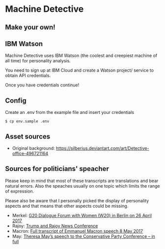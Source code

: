 # Machine Detective


## Make your own!

## IBM Watson

Machine Detective uses IBM Watson (the coolest and creepiest machine of all time) for personality analysis.

You need to sign up at IBM Cloud and create a Watson project/ service to obtain API credentials.

Once you have credentials continue!

## Config

Create an .env from the example file and insert your credentials

`$ cp env.sample .env`


## Asset sources

- Original background: https://silberius.deviantart.com/art/Detective-office-496721164


## Sources for politicians' speacher

Please keep in mind that most of these transcripts are translations and bear natural errors.
Also the speaches usually on one topic which limits the range of expression.

Please also be aware that I personally picked the display of personality aspects and that means that other aspects could be missing.


- Merkel: [G20 Dialogue Forum with Women (W20) in Berlin on 26 April 2017](https://www.bundesregierung.de/Content/EN/Reden/2017/2017-04-26-bk-merkel-w20_en.html;jsessionid=0F78086F9142B7BBE15A8327F2159DA6.s5t1?nn=393812)
- Rajoy: [Trump and Rajoy News Conference](http://www.cnn.com/TRANSCRIPTS/1709/26/cnr.05.html)
- Macron: [Full transcript of Emmanuel Macron speech 8 May 2017](http://www.bbc.com/news/world-europe-39842084)
- May: [Theresa May’s speech to the Conservative Party Conference – in full](https://www.independent.co.uk/news/uk/politics/theresa-may-s-speech-to-the-conservative-party-conference-in-full-a6681901.html)
